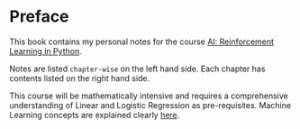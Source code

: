 # Preface

This book contains my personal notes for the course [AI: Reinforcement Learning in Python](https://www.udemy.com/course/artificial-intelligence-reinforcement-learning-in-python/).

Notes are listed `chapter-wise` on the left hand side. Each chapter has contents listed on the right hand side.

This course will be mathematically intensive and requires a comprehensive understanding of Linear and Logistic Regression as pre-requisites. Machine Learning concepts are explained clearly [here](https://essentialai.github.io/ml.html).

